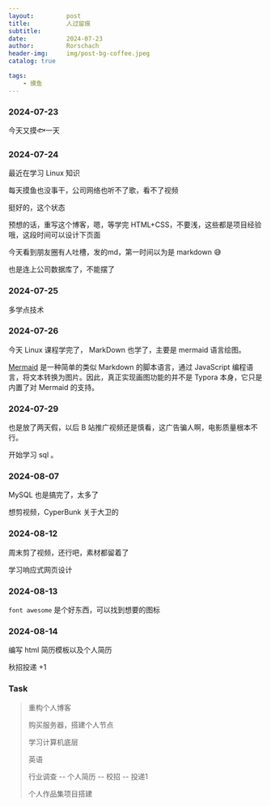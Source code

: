```yaml
---
layout:     	post
title:      	人过留痕
subtitle:    
date:       	2024-07-23
author:     	Rorschach
header-img:		img/post-bg-coffee.jpeg
catalog: true

tags:
    - 摸鱼
---
```




### 2024-07-23

今天又摸🐟一天 



### 2024-07-24

最近在学习 Linux 知识

每天摸鱼也没事干，公司网络也听不了歌，看不了视频

挺好的，这个状态

预想的话，重写这个博客，嗯，等学完 HTML+CSS，不要浅，这些都是项目经验哦，这段时间可以设计下页面



今天看到朋友圈有人吐槽，发的md，第一时间以为是 markdown :sweat_smile: 



也是连上公司数据库了，不能摆了



### 2024-07-25

多学点技术



### 2024-07-26

今天 Linux 课程学完了， MarkDown 也学了，主要是 mermaid 语言绘图。

[Mermaid](https://mermaid.js.org/#/) 是一种简单的类似 Markdown 的脚本语言，通过 JavaScript 编程语言，将文本转换为图片。因此，真正实现画图功能的并不是 Typora 本身，它只是内置了对 Mermaid 的支持。



### 2024-07-29

也是放了两天假，以后 B 站推广视频还是慎看，这广告骗人啊，电影质量根本不行。

开始学习 sql 。



### 2024-08-07

MySQL 也是搞完了，太多了

想剪视频，CyperBunk 关于大卫的



### 2024-08-12

周末剪了视频，还行吧，素材都留着了

学习响应式网页设计



### 2024-08-13

`font awesome` 是个好东西，可以找到想要的图标



### 2024-08-14

编写 html 简历模板以及个人简历

秋招投递 +1



### Task

>重构个人博客
>
>购买服务器，搭建个人节点
>
>学习计算机底层
>
>英语
>
>行业调查 -- 个人简历 -- 校招 -- 投递1
>
>个人作品集项目搭建
